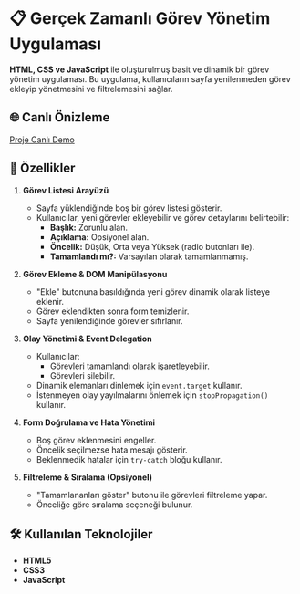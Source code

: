 # 📋 Gerçek Zamanlı Görev Yönetim Uygulaması

**HTML, CSS ve JavaScript** ile oluşturulmuş basit ve dinamik bir görev yönetim uygulaması. Bu uygulama, kullanıcıların sayfa yenilenmeden görev ekleyip yönetmesini ve filtrelemesini sağlar.

## 🌐 Canlı Önizleme
[Proje Canlı Demo](https://simgepolat0.neocities.org/)

## 🚀 Özellikler

1. **Görev Listesi Arayüzü**
   - Sayfa yüklendiğinde boş bir görev listesi gösterir.
   - Kullanıcılar, yeni görevler ekleyebilir ve görev detaylarını belirtebilir:
     - **Başlık:** Zorunlu alan.
     - **Açıklama:** Opsiyonel alan.
     - **Öncelik:** Düşük, Orta veya Yüksek (radio butonları ile).
     - **Tamamlandı mı?:** Varsayılan olarak tamamlanmamış.

2. **Görev Ekleme & DOM Manipülasyonu**
   - "Ekle" butonuna basıldığında yeni görev dinamik olarak listeye eklenir.
   - Görev eklendikten sonra form temizlenir.
   - Sayfa yenilendiğinde görevler sıfırlanır.

3. **Olay Yönetimi & Event Delegation**
   - Kullanıcılar:
     - Görevleri tamamlandı olarak işaretleyebilir.
     - Görevleri silebilir.
   - Dinamik elemanları dinlemek için `event.target` kullanır.
   - İstenmeyen olay yayılmalarını önlemek için `stopPropagation()` kullanır.

4. **Form Doğrulama ve Hata Yönetimi**
   - Boş görev eklenmesini engeller.
   - Öncelik seçilmezse hata mesajı gösterir.
   - Beklenmedik hatalar için `try-catch` bloğu kullanır.

5. **Filtreleme & Sıralama (Opsiyonel)**
   - "Tamamlananları göster" butonu ile görevleri filtreleme yapar.
   - Önceliğe göre sıralama seçeneği bulunur.

## 🛠️ Kullanılan Teknolojiler

- **HTML5** 
- **CSS3**
- **JavaScript**

